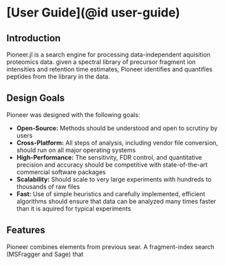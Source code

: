 # [User Guide](@id user-guide)

## Introduction 
Pioneer.jl is a search engine for processing data-independent aquisition proteomics data. given a spectral library of precursor fragment ion intensities and retention time estimates, Pioneer identifies and quantifies peptides from the library in the data. 

## Design Goals
Pioneer was designed with the following goals: 

- **Open-Source:** Methods should be understood and open to scrutiny by users
- **Cross-Platform:** All steps of analysis, including vendor file conversion, should run on all major operating systems
- **High-Performance:** The sensitivity, FDR control, and quantitative precision and accuracy should be competitive with state-of-the-art commercial software packages
- **Scalability:** Should scale to very large experiments with hundreds to thousands of raw files
- **Fast:** Use of simple heuristics and carefully implemented, efficient algorithms should ensure that data can be analyzed many times faster than it is aquired for typical experiments

## Features 
Pioneer combines elements from previous sear. A fragment-index search (MSFragger and Sage) that 